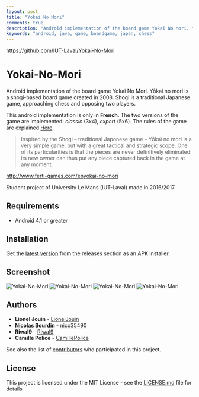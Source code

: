```yaml
---
layout: post
title: "Yokai No Mori"
comments: true
description: "Android implementation of the board game Yokai No Mori. Yōkai no mori is a shogi-based board game created in 2008. Shogi is a traditional Japanese game, approaching chess and opposing two players."
keywords: "android, java, game, boardgame, japan, chess"
---
```


https://github.com/IUT-Laval/Yokai-No-Mori

# Yokai-No-Mori

Android implementation of the board game Yokai No Mori. Yōkai no mori is a shogi-based board game created in 2008. Shogi is a traditional Japanese game, approaching chess and opposing two players.

This android implementation is only in **French**. The two versions of the game are implemented: *classic* (3x4), *expert* (5x6). The rules of the game are explained [Here](http://docs.wixstatic.com/ugd/92ca7d_5856df1dca8e4bedaebb3ed89b7f0855.pdf).

>Inspired by the Shogi – traditional Japonese game – Yōkaï no mori is a very simple game, but with a great tactical and strategic scope. One of its particularities is that the pieces are never definitively eliminated: its new owner can thus put any piece captured back in the game at any moment.

http://www.ferti-games.com/enyokai-no-mori

Student project of University Le Mans (IUT-Laval) made in 2016/2017.

## Requirements

*  Android 4.1 or greater 

## Installation

Get the [latest version](https://github.com/IUT-Laval/Yokai-No-Mori/releases) from the releases section as an APK installer.

## Screenshot

![Yokai-No-Mori](https://i.imgur.com/5SmbmFz.png)
![Yokai-No-Mori](https://i.imgur.com/azc9aWO.png)
![Yokai-No-Mori](https://i.imgur.com/pyXy8d9.png)
![Yokai-No-Mori](https://i.imgur.com/Pqc6vge.png)


## Authors

* **Lionel Jouin** - [LionelJouin](https://github.com/LionelJouin)
* **Nicolas Bourdin** - [nico35490](https://github.com/nico35490)
* **Riwal9** - [Riwal9](https://github.com/Riwal9)
* **Camille Police** - [CamillePolice](https://github.com/CamillePolice)  

See also the list of [contributors](https://github.com/IUT-Laval/Yokai-No-Mori/graphs/contributors) who participated in this project.

## License

This project is licensed under the MIT License - see the [LICENSE.md](LICENSE.md) file for details
